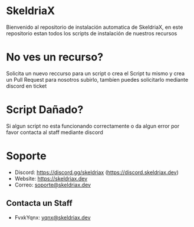 # SkeldriaX
Bienvenido al repositorio de instalación automatica de SkeldriaX, en este repositorio estan todos los scripts de instalación de nuestros recursos

# No ves un recurso?
Solicita un nuevo reccurso para un script o crea el Script tu mismo y crea un Pull Request para nosotros subirlo, tambíen puedes solicitarlo mediante discord en ticket

# Script Dañado?
Si algun script no esta funcionando correctamente o da algun error por favor contacta al staff mediante discord

# Soporte

- Discord: https://discord.gg/skeldriax (https://discord.skeldriax.dev)
- Website: https://skeldriax.dev
- Correo: soporte@skeldriax.dev

## Contacta un Staff

- FvxkYqnx: yqnx@skeldriax.dev

